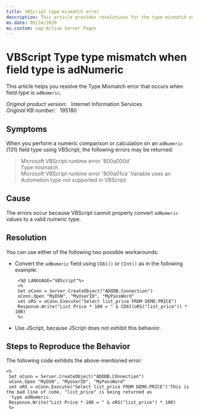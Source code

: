 ```yaml
---
title: VBScript type mismatch error
description: This article provides resolutions for the type mismatch error that occurs when field type is adNumeric.
ms.date: 09/24/2020
ms.custom: sap:Active Server Pages
---
```

# VBScript Type type mismatch when field type is adNumeric

This article helps you resolve the Type Mismatch error that occurs when field type is `adNumeric`.

_Original product version:_ &nbsp; Internet Information Services  
_Original KB number:_ &nbsp; 195180

## Symptoms

When you perform a numeric comparison or calculation on an `adNumeric` (131) field type using VBScript, the following errors may be returned:

> Microsoft VBScript runtime error '800a000d'  
Type mismatch  
Microsoft VBScript runtime error '800a01ca' Variable uses an Automation type not supported in VBScript

## Cause

The errors occur because VBScript cannot properly convert `adNumeric` values to a valid numeric type.

## Resolution

You can use either of the following two possible workarounds:

- Convert the `adNumeric` field using `CDbl()` or `CInt()` as in the following example:

    ```vbscript
     <%@ LANGUAGE="VBScript"%>
     <%
     Set oConn = Server.CreateObject("ADODB.Connection")
     oConn.Open "MyDSN", "MyUserID", "MyPassWord"
     set oRS = oConn.Execute("Select list_price FROM DEMO.PRICE")
     Response.Write("List Price * 100 = " & CDbl(oRS("list_price")) * 100)
     %>
    ```

- Use JScript, because JScript does not exhibit this behavior.

## Steps to Reproduce the Behavior

The following code exhibits the above-mentioned error:

```vbscript
<%
 Set oConn = Server.CreateObject("ADODB.COnnection")
 oConn.Open "MyDSN", "MyUserID", "MyPassWord"
 set oRS = oConn.Execute("Select list_price FROM DEMO.PRICE")'This is the bad line of code, "list_price" is being returned as
 'type adNumeric.
 Response.Write("List Price * 100 = " & oRS("list_price") * 100)
 %>
```
